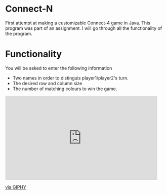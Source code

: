 # Connect-N
First attempt at making a customizable Connect-4 game in Java. This program was part of an assignment. I will go through all the functionality of the program.
<br>

# Functionality
You will be asked to enter the following information
<ul>
  <li>Two names in order to distinguis player1/player2's turn.</li>
  <li>The desired row and column size</li>
  <li>The number of matching colours to win the game.</li>
</ul>
<iframe src="https://giphy.com/embed/iIMAtlkh48uPUsRqkW" width="480" height="266" frameBorder="0" class="giphy-embed" allowFullScreen></iframe><p><a href="https://giphy.com/gifs/iIMAtlkh48uPUsRqkW">via GIPHY</a></p>
